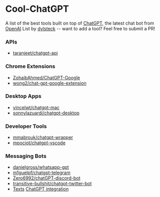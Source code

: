 # Cool-ChatGPT
A list of the best tools built on top of [ChatGPT](https://chat.openai.com), the latest chat bot from [OpenAI](https://openai.com)
List by [dylsteck](https://github.com/dylsteck) -- want to add a tool? Feel free to submit a PR!

### APIs
- [taranjeet/chatgpt-api](https://github.com/taranjeet/chatgpt-api)

### Chrome Extensions
- [ZohaibAhmed/ChatGPT-Google](https://github.com/ZohaibAhmed/ChatGPT-Google)
- [wong2/chat-gpt-google-extension](https://github.com/wong2/chat-gpt-google-extension)

### Desktop Apps
- [vincelwt/chatgpt-mac](https://github.com/vincelwt/chatgpt-mac)
- [sonnylazuardi/chatgpt-desktop](https://github.com/sonnylazuardi/chatgpt-desktop)

### Developer Tools
- [mmabrouk/chatgpt-wrapper](https://github.com/mmabrouk/chatgpt-wrapper)
- [mpociot/chatgpt-vscode](https://github.com/mpociot/chatgpt-vscode)

### Messaging Bots
- [danielgross/whatsapp-gpt](https://github.com/danielgross/whatsapp-gpt)
- [m1guelpf/chatgpt-telegram](https://github.com/m1guelpf/chatgpt-telegram)
- [Zero6992/chatGPT-discord-bot](https://github.com/Zero6992/chatGPT-discord-bot)
- [transitive-bullshit/chatgpt-twitter-bot](https://github.com/transitive-bullshit/chatgpt-twitter-bot)
- [Texts](https://texts.com) [ChatGPT integration](https://twitter.com/KishanBagaria/status/1599462850225135617)
